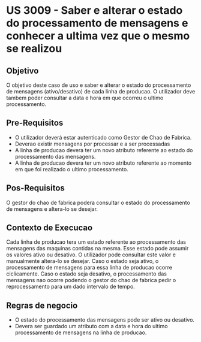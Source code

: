 # US 3009 - Saber e alterar o estado do processamento de mensagens e conhecer a ultima vez que o mesmo se realizou



## Objetivo

O objetivo deste caso de uso e saber e alterar o estado do processamento de mensagens (ativo/desativo) de cada linha de producao. O utilizador deve tambem poder consultar a data e hora em que ocorreu o ultimo processamento.



## Pre-Requisitos

- O utilizador deverá estar autenticado como Gestor de Chao de Fabrica.
- Deverao existir mensagens por processar e a ser processadas
- A linha de producao devera ter um novo atributo referente ao estado do processamento das mensagens.
- A linha de producao devera ter um novo atributo referente ao momento em que foi realizado o ultimo processamento.



## Pos-Requisitos

O gestor do chao de fabrica podera consultar o estado do processamento de mensagens e altera-lo se desejar. 



## Contexto de Execucao

Cada linha de producao tera um estado referente ao processamento das mensagens das maquinas contidas na mesma. Esse estado pode assumir os valores ativo ou desativo. O utilizador pode consultar este valor e manualmente altera-lo se desejar. Caso o estado seja ativo, o processamento de mensagens para essa linha de producao ocorre ciclicamente. Caso o estado seja desativo, o processamento das mensagens nao ocorre podendo o gestor do chao de fabrica pedir o reprocessamento para um dado intervalo de tempo.



## Regras de negocio

- O estado do processamento das mensagens pode ser ativo ou desativo.
- Devera ser guardado um atributo com a data e hora do ultimo processamento de mensagens na linha de producao.